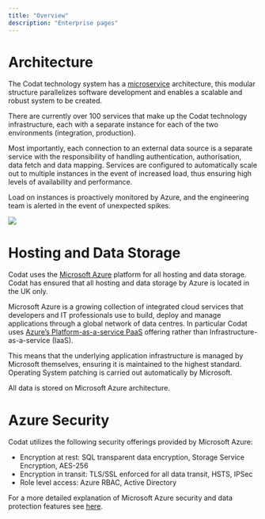 ```yaml
---
title: "Overview"
description: "Enterprise pages"
---
```


# Architecture 

The Codat technology system has a [microservice](https://en.wikipedia.org/wiki/Microservices) architecture, this modular structure parallelizes software development and enables a scalable and robust system to be created.

There are currently over 100 services that make up the Codat technology infrastructure, each with a separate instance for each of the two environments (integration, production). 

Most importantly, each connection to an external data source is a separate service with the responsibility of handling authentication, authorisation, data fetch and data mapping. Services are configured to automatically scale out to multiple instances in the event of increased load, thus ensuring high levels of availability and performance. 

Load on instances is proactively monitored by Azure, and the engineering team is alerted in the event of unexpected spikes.

![](/img/enterprise/architecture/architecture.png)

# Hosting and Data Storage

Codat uses the [Microsoft Azure](https://azure.microsoft.com/en-us/) platform for all hosting and data storage.  Codat has ensured that all hosting and data storage by Azure is located in the UK only.

Microsoft Azure is a growing collection of integrated cloud services that developers and IT professionals use to build, deploy and manage applications through a global network of data centres.
In particular Codat uses [Azure’s Platform-as-a-service PaaS](https://azure.microsoft.com/en-gb/overview/what-is-paas/) offering rather than Infrastructure-as-a-service (IaaS). 

This means that the underlying application infrastructure is managed by Microsoft themselves, ensuring it is maintained to the highest standard. Operating System patching is carried out automatically by Microsoft.

All data is stored on Microsoft Azure architecture.

# Azure Security
Codat utilizes the following security offerings provided by Microsoft Azure:
 - Encryption at rest: SQL transparent data encryption, Storage Service Encryption, AES-256
 - Encryption in transit: TLS/SSL enforced for all data transit, HSTS, IPSec
 - Role level access: Azure RBAC, Active Directory

For a more detailed explanation of Microsoft Azure security and data protection features see [here](https://www.microsoft.com/en-us/trustcenter/).
